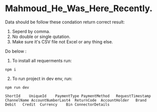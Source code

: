 # Mahmoud_He_Was_Here_Recently.


Data should be follow these condation return correct result:

1. Seperd by comma.
2. No double or single qutation.
3. Make sure it's CSV file not Excel or any thing else.

Do below :

1. To install all requerments run:

`npm i`

2. To run project in dev env, run:

`npm run dev`




`ShortId	UniqueId	PaymentType	PaymentMethod	RequestTimestamp	ChannelName	AccountNumberLast4	ReturnCode	AccountHolder	Brand	Debit	Credit	Currency	Bin	ConnectorDetails
`